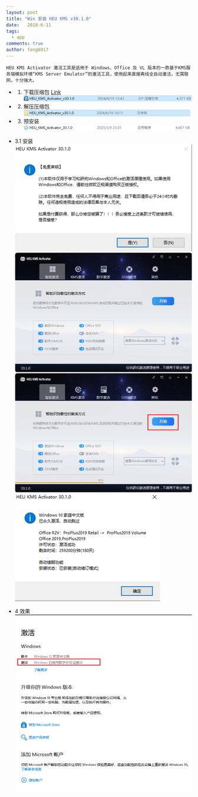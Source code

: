 ```yaml
---
layout: post
title: "Win 安装 HEU KMS v30.1.0"
date:   2018-6-11
tags: 
  - app
comments: true
author: feng6917
---
```


`HEU KMS Activator 激活工具是适用于 Windows、Office 及 VL 版本的一款基于KMS服务端模拟环境“KMS Server Emulator”的激活工具，使用起来直接离线全自动激活，无需联网，十分强大。`

<!-- more -->

- 1. 下载压缩包
      [Link](https://pan.baidu.com/s/18PRztIyBAxXvmNZ5sEJINQ?pwd=2ho5)
      ![img](../images/2018-6-11/1.png)
- 2. 解压压缩包
      ![img](../images/2018-6-11/2.png)
- 3. 预安装
     ![img](../images/2018-6-11/3.png)
- 3.1 安装
     ![img](../images/2018-6-11/4.png)
     ![img](../images/2018-6-11/5.png)
     ![img](../images/2018-6-11/6.png)
     ![img](../images/2018-6-11/7.png)

- 4 效果
    ![img](../images/2018-6-11/8.png)
